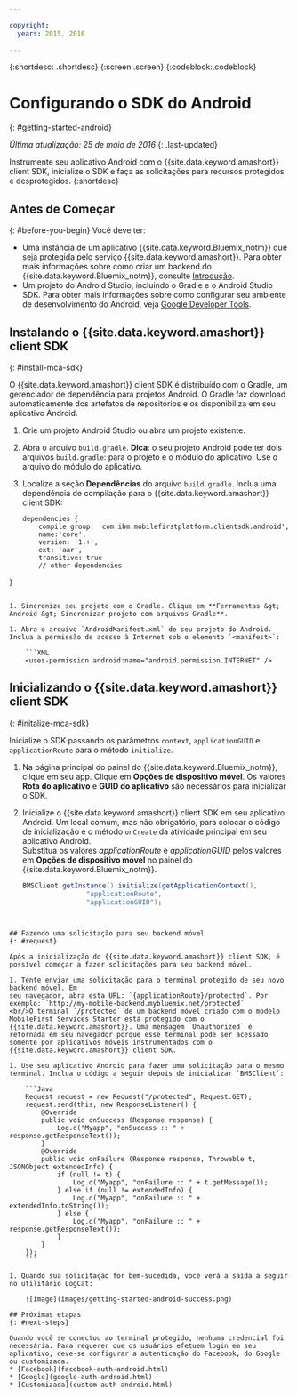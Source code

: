 ```yaml
---

copyright:
  years: 2015, 2016
  
---
```

{:shortdesc: .shortdesc}
{:screen:.screen}
{:codeblock:.codeblock}

# Configurando o SDK do Android
{: #getting-started-android}

*Última atualização: 25 de maio de 2016*
{: .last-updated}

Instrumente seu aplicativo Android com o {{site.data.keyword.amashort}} client SDK, inicialize o SDK e faça as solicitações para recursos protegidos e desprotegidos.
{:shortdesc}

## Antes de Começar
{: #before-you-begin}
Você deve ter:
* Uma instância de um aplicativo {{site.data.keyword.Bluemix_notm}} que seja protegida pelo serviço {{site.data.keyword.amashort}}. Para obter mais informações sobre como criar um backend do {{site.data.keyword.Bluemix_notm}}, consulte [Introdução](index.html).
* Um projeto do Android Studio, incluindo o Gradle e o Android Studio SDK. Para obter mais informações sobre como configurar seu ambiente de desenvolvimento do Android, veja [Google Developer Tools](http://developer.android.com/sdk/index.html).


## Instalando o {{site.data.keyword.amashort}} client SDK
{: #install-mca-sdk}

O {{site.data.keyword.amashort}} client SDK é distribuído com o Gradle, um gerenciador de dependência para projetos Android. O Gradle faz download automaticamente dos artefatos de repositórios e os disponibiliza em seu aplicativo Android.

1. Crie um projeto Android Studio ou abra um projeto existente.

1. Abra o arquivo `build.gradle`.
**Dica**: o seu projeto Android pode ter dois arquivos `build.gradle`: para o projeto e o módulo do aplicativo. Use o arquivo do módulo do aplicativo.

1. Localize a seção **Dependências** do arquivo `build.gradle`.  Inclua uma dependência de compilação para o {{site.data.keyword.amashort}} client SDK:

	```Gradle
	dependencies {
		compile group: 'com.ibm.mobilefirstplatform.clientsdk.android',    
        name:'core',
        version: '1.+',
        ext: 'aar',
        transitive: true
    	// other dependencies  
}
```

1. Sincronize seu projeto com o Gradle. Clique em **Ferramentas &gt; Android &gt; Sincronizar projeto com arquivos Gradle**.

1. Abra o arquivo `AndroidManifest.xml` de seu projeto do Android. Inclua a permissão de acesso à Internet sob o elemento `<manifest>`:

	```XML
	<uses-permission android:name="android.permission.INTERNET" />
```

## Inicializando o {{site.data.keyword.amashort}} client SDK
{: #initalize-mca-sdk}

Inicialize o SDK passando os parâmetros `context`, `applicationGUID` e `applicationRoute` para o método `initialize`.


1. Na página principal do painel do {{site.data.keyword.Bluemix_notm}}, clique em seu app. Clique em **Opções de dispositivo móvel**. Os valores **Rota do aplicativo** e **GUID do aplicativo** são necessários para inicializar o SDK.

2. Inicialize o {{site.data.keyword.amashort}} client SDK em seu aplicativo Android.  Um local comum, mas não obrigatório, para colocar o código de inicialização é o método `onCreate` da atividade principal em seu aplicativo Android.
<br/>Substitua os valores *applicationRoute* e *applicationGUID* pelos valores em **Opções de dispositivo móvel** no painel do {{site.data.keyword.Bluemix_notm}}.

	```Java
	BMSClient.getInstance().initialize(getApplicationContext(),
					"applicationRoute",
					"applicationGUID");
```


## Fazendo uma solicitação para seu backend móvel
{: #request}

Após a inicialização do {{site.data.keyword.amashort}} client SDK, é possível começar a fazer solicitações para seu backend móvel.

1. Tente enviar uma solicitação para o terminal protegido de seu novo backend móvel. Em
seu navegador, abra esta URL: `{applicationRoute}/protected`. Por exemplo: `http://my-mobile-backend.mybluemix.net/protected`
<br/>O terminal `/protected` de um backend móvel criado com o modelo MobileFirst Services Starter está protegido com o {{site.data.keyword.amashort}}. Uma mensagem `Unauthorized` é retornada em seu navegador porque esse terminal pode ser acessado somente por aplicativos móveis instrumentados com o {{site.data.keyword.amashort}} client SDK.

1. Use seu aplicativo Android para fazer uma solicitação para o mesmo terminal. Inclua o código a seguir depois de inicializar `BMSClient`:

	```Java
	Request request = new Request("/protected", Request.GET);
	request.send(this, new ResponseListener() {
		@Override
		public void onSuccess (Response response) {
			Log.d("Myapp", "onSuccess :: " + response.getResponseText());
		}
		@Override
		public void onFailure (Response response, Throwable t, JSONObject extendedInfo) {
			if (null != t) {
				Log.d("Myapp", "onFailure :: " + t.getMessage());
			} else if (null != extendedInfo) {
				Log.d("Myapp", "onFailure :: " + extendedInfo.toString());
			} else {
				Log.d("Myapp", "onFailure :: " + response.getResponseText());
			}
		}
	});
	```

1. Quando sua solicitação for bem-sucedida, você verá a saída a seguir no utilitário LogCat:

	![image](images/getting-started-android-success.png)

## Próximas etapas
{: #next-steps}

Quando você se conectou ao terminal protegido, nenhuma credencial foi necessária. Para requerer que os usuários efetuem login em seu aplicativo, deve-se configurar a autenticação do Facebook, do Google ou customizada.
* [Facebook](facebook-auth-android.html)
* [Google](google-auth-android.html)
* [Customizada](custom-auth-android.html)
